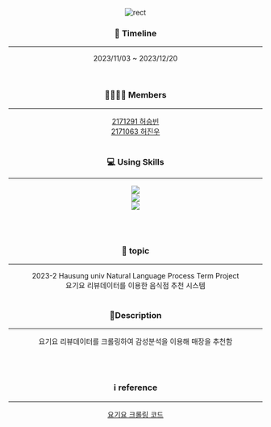 <div align="center">

![rect](https://capsule-render.vercel.app/api?type=rect&color=gradient&text=요기요%20리뷰데이터를%20이용한%20추천시스템&fontAlign=50&fontSize=55&textBg=false&desc=Natural%20Language%20Process&descAlign=80&descAlignY=80)

### 📆 Timeline

---

2023/11/03 ~ 2023/12/20

<br>

### 👨‍👨‍👦‍👦 Members

---
[2171291 허승빈](https://github.com/sb-111)
<br>
[2171063 허진우](https://github.com/jin3811)
<br><br>

### 💻 Using Skills

---

<img src="https://img.shields.io/badge/Python-3776AB?style=for-the-badge&logo=python&logoColor=white"/> <br>
<img src="https://img.shields.io/badge/PyCharm-000000.svg?&style=for-the-badge&logo=PyCharm&logoColor=white"/><br>
<img src="https://img.shields.io/badge/Made%20with-Jupyter-orange?style=for-the-badge&logo=Jupyter"/><br>

<br><br>

### 🚀 topic

---
2023-2 Hausung univ Natural Language Process Term Project
<br/>
요기요 리뷰데이터를 이용한 음식점 추천 시스템
<br><br>

### 📕Description

---

요기요 리뷰데이터를 크롤링하여 감성분석을 이용해 매장을 추천함

<br><br>

### ℹ️ reference

---
[요기요 크롤링 코드](https://github.com/silver96/yogiyo_review_sentiment/blob/main/crawl_yogiyo.ipynb)<br>


</div>